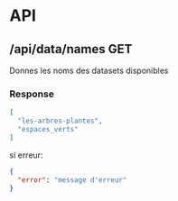 # API


## /api/data/names GET

Donnes les noms des datasets disponibles

### Response

```json
[
  "les-arbres-plantes",
  "espaces_verts"
]
```
si erreur:
```json
{
  "error": "message d'erreur"
}
```